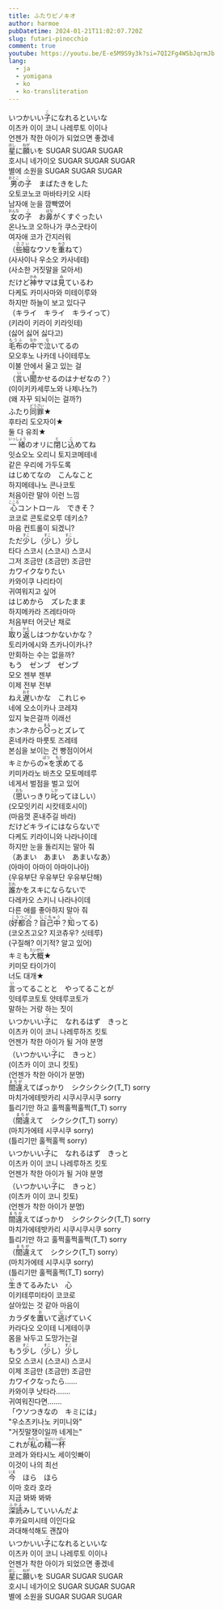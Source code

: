 ```yaml
---
title: ふたりピノキオ
author: harmoe
pubDatetime: 2024-01-21T11:02:07.720Z
slug: futari-pinocchio
comment: true
youtube: https://youtu.be/E-e5M9S9y3k?si=7QI2Fg4WSbJqrmJb
lang:
  - ja
  - yomigana
  - ko
  - ko-transliteration
---
```


<div>
    <div class="lang-ja">いつかいい<ruby>子<rp>(</rp><rt>こ</rt><rp>)</rp></ruby>になれるといいな</div>
    <div class="lang-ko-tl">이츠카 이이 코니 나레루토 이이나</div>
    <div class="lang-ko">언젠가 착한 아이가 되었으면 좋겠네</div>
</div>
<div>
    <div class="lang-ja"><ruby>星<rp>(</rp><rt>ほし</rt><rp>)</rp></ruby>に<ruby>願<rp>(</rp><rt>ねが</rt><rp>)</rp></ruby>いを SUGAR SUGAR SUGAR
    </div>
    <div class="lang-ko-tl">호시니 네가이오 SUGAR SUGAR SUGAR</div>
    <div class="lang-ko">별에 소원을 SUGAR SUGAR SUGAR</div>
</div>
<div>
    <div class="lang-ja"><ruby>男<rp>(</rp><rt>おとこ</rt><rp>)</rp></ruby>の<ruby>子<rp>(</rp><rt>こ</rt><rp>)</rp></ruby>　まばたきをした</div>
    <div class="lang-ko-tl">오토코노코 마바타키오 시타</div>
    <div class="lang-ko">남자애 눈을 깜빡였어</div>
</div>
<div>
    <div class="lang-ja"><ruby>女<rp>(</rp><rt>おんな</rt><rp>)</rp></ruby>の<ruby>子<rp>(</rp><rt>こ</rt><rp>)</rp></ruby>　お<ruby>鼻<rp>(</rp><rt>はな</rt><rp>)</rp></ruby>がくすぐったい</div>
    <div class="lang-ko-tl">온나노코 오하나가 쿠스굿타이</div>
    <div class="lang-ko">여자애 코가 간지러워</div>
</div>
<div>
    <div class="lang-ja">（<ruby>些細<rp>(</rp><rt>ささい</rt><rp>)</rp></ruby>なウソを<ruby>重<rp>(</rp><rt>かさ</rt><rp>)</rp></ruby>ねて）</div>
    <div class="lang-ko-tl">(사사이나 우소오 카사네테)</div>
    <div class="lang-ko">(사소한 거짓말을 모아서)</div>
</div>
<div>
    <div class="lang-ja">だけど<ruby>神<rp>(</rp><rt>かみ</rt><rp>)</rp></ruby>サマは<ruby>見<rp>(</rp><rt>み</rt><rp>)</rp></ruby>ているわ</div>
    <div class="lang-ko-tl">다케도 카미사마와 미테이루와</div>
    <div class="lang-ko">하지만 하늘이 보고 있다구</div>
</div>
<div>
    <div class="lang-ja">（キライ　キライ　キライって）</div>
    <div class="lang-ko-tl">(키라이 키라이 키라잇테)</div>
    <div class="lang-ko">(싫어 싫어 싫다고)</div>
</div>
<div>
    <div class="lang-ja"><ruby>毛布<rp>(</rp><rt>もうふ</rt><rp>)</rp></ruby>の<ruby>中<rp>(</rp><rt>なか</rt><rp>)</rp></ruby>で<ruby>泣<rp>(</rp><rt>な</rt><rp>)</rp></ruby>いてるの</div>
    <div class="lang-ko-tl">모오후노 나카데 나이테루노</div>
    <div class="lang-ko">이불 안에서 울고 있는 걸</div>
</div>
<div>
    <div class="lang-ja">（<ruby>言<rp>(</rp><rt>い</rt><rp>)</rp></ruby>い<ruby>聞<rp>(</rp><rt>き</rt><rp>)</rp></ruby>かせるのはナゼなの？）</div>
    <div class="lang-ko-tl">(이이키카세루노와 나제나노?)</div>
    <div class="lang-ko">(왜 자꾸 되뇌이는 걸까?)</div>
</div>
<div>
    <div class="lang-ja">ふたり<ruby>同罪<rp>(</rp><rt>どうざい</rt><rp>)</rp></ruby>★</div>
    <div class="lang-ko-tl">후타리 도오자이★</div>
    <div class="lang-ko">둘 다 유죄★</div>
</div>
<div>
    <div class="lang-ja"><ruby>一緒<rp>(</rp><rt>いっしょう</rt><rp>)</rp></ruby>のオリに<ruby>閉<rp>(</rp><rt>と</rt><rp>)</rp></ruby>じ<ruby>込<rp>(</rp><rt>こ</rt><rp>)</rp></ruby>めてね</div>
    <div class="lang-ko-tl">잇쇼오노 오리니 토지코메테네</div>
    <div class="lang-ko">같은 우리에 가두도록</div>
</div>
<div>
    <div class="lang-ja">はじめてなの　こんなこと</div>
    <div class="lang-ko-tl">하지메테나노 콘나코토</div>
    <div class="lang-ko">처음이란 말야 이런 느낌</div>
</div>
<div>
    <div class="lang-ja"><ruby>心<rp>(</rp><rt>こころ</rt><rp>)</rp></ruby>コントロール　できそ？</div>
    <div class="lang-ko-tl">코코로 콘토로오루 데키소?</div>
    <div class="lang-ko">마음 컨트롤이 되겠니?</div>
</div>
<div>
    <div class="lang-ja">ただ<ruby>少<rp>(</rp><rt>すこ</rt><rp>)</rp></ruby>し（<ruby>少<rp>(</rp><rt>すこ</rt><rp>)</rp></ruby>し）<ruby>少<rp>(</rp><rt>すこ</rt><rp>)</rp></ruby>し</div>
    <div class="lang-ko-tl">타다 스코시 (스코시) 스코시</div>
    <div class="lang-ko">그저 조금만 (조금만) 조금만</div>
</div>
<div>
    <div class="lang-ja">カワイクなりたい</div>
    <div class="lang-ko-tl">카와이쿠 나리타이</div>
    <div class="lang-ko">귀여워지고 싶어</div>
</div>
<div>
    <div class="lang-ja">はじめから　ズレたまま</div>
    <div class="lang-ko-tl">하지메카라 즈레타마마</div>
    <div class="lang-ko">처음부터 어긋난 채로</div>
</div>
<div>
    <div class="lang-ja"><ruby>取<rp>(</rp><rt>と</rt><rp>)</rp></ruby>り<ruby>返<rp>(</rp><rt>かえ</rt><rp>)</rp></ruby>しはつかないかな？</div>
    <div class="lang-ko-tl">토리카에시와 츠카나이카나?</div>
    <div class="lang-ko">만회하는 수는 없을까?</div>
</div>
<div>
    <div class="lang-ja">もう　ゼンブ　ゼンブ</div>
    <div class="lang-ko-tl">모오 젠부 젠부</div>
    <div class="lang-ko">이제 전부 전부</div>
</div>
<div>
    <div class="lang-ja">ねえ<ruby>遅<rp>(</rp><rt>おそ</rt><rp>)</rp></ruby>いかな　これじゃ</div>
    <div class="lang-ko-tl">네에 오소이카나 코레쟈</div>
    <div class="lang-ko">있지 늦은걸까 이래선</div>
</div>
<div>
    <div class="lang-ja">ホンネから<ruby>○<rp>(</rp><rt>まる</rt><rp>)</rp></ruby>っとズレて</div>
    <div class="lang-ko-tl">혼네카라 마룻토 즈레테</div>
    <div class="lang-ko">본심을 보이는 건 빵점이어서</div>
</div>
<div>
    <div class="lang-ja">キミからの<ruby>×<rp>(</rp><rt>ばつ</rt><rp>)</rp></ruby>を<ruby>求<rp>(</rp><rt>もと</rt><rp>)</rp></ruby>めてる</div>
    <div class="lang-ko-tl">키미카라노 바츠오 모토메테루</div>
    <div class="lang-ko">네게서 벌점을 벌고 있어</div>
</div>
<div>
    <div class="lang-ja">（<ruby>思<rp>(</rp><rt>おも</rt><rp>)</rp></ruby>いっきり<ruby>叱<rp>(</rp><rt>しか</rt><rp>)</rp></ruby>ってほしい）</div>
    <div class="lang-ko-tl">(오모잇키리 시캇테호시이)</div>
    <div class="lang-ko">(마음껏 혼내주길 바라)</div>
</div>
<div>
    <div class="lang-ja">だけどキライにはならないで</div>
    <div class="lang-ko-tl">다케도 키라이니와 나라나이데</div>
    <div class="lang-ko">하지만 눈을 돌리지는 말아 줘</div>
</div>
<div>
    <div class="lang-ja">（あまい　あまい　あまいなあ）</div>
    <div class="lang-ko-tl">(아마이 아마이 아마이나아)</div>
    <div class="lang-ko">(우유부단 우유부단 우유부단해)</div>
</div>
<div>
    <div class="lang-ja"><ruby>誰<rp>(</rp><rt>だれ</rt><rp>)</rp></ruby>かをスキにならないで</div>
    <div class="lang-ko-tl">다레카오 스키니 나라나이데</div>
    <div class="lang-ko">다른 애를 좋아하지 말아 줘</div>
</div>
<div>
    <div class="lang-ja">(<ruby>好都合<rp>(</rp><rt>こうつごう</rt><rp>)</rp></ruby>？<ruby>自己中<rp>(</rp><rt>じこちゅう</rt><rp>)</rp></ruby>？<ruby>知<rp>(</rp><rt>し</rt><rp>)</rp></ruby>ってる)</div>
    <div class="lang-ko-tl">(코오츠고오? 지코츄우? 싯테루)</div>
    <div class="lang-ko">(구질해? 이기적? 알고 있어)</div>
</div>
<div>
    <div class="lang-ja">キミも<ruby>大概<rp>(</rp><rt>たいがい</rt><rp>)</rp></ruby>★</div>
    <div class="lang-ko-tl">키미모 타이가이</div>
    <div class="lang-ko">너도 대개★</div>
</div>
<div>
    <div class="lang-ja"><ruby>言<rp>(</rp><rt>い</rt><rp>)</rp></ruby>ってることと　やってることが</div>
    <div class="lang-ko-tl">잇테루코토토 얏테루코토가</div>
    <div class="lang-ko">말하는 거랑 하는 짓이</div>
</div>
<div>
    <div class="lang-ja">いつかいい<ruby>子<rp>(</rp><rt>こ</rt><rp>)</rp></ruby>に　なれるはず　きっと</div>
    <div class="lang-ko-tl">이츠카 이이 코니 나레루하즈 킷토</div>
    <div class="lang-ko">언젠가 착한 아이가 될 거야 분명</div>
</div>
<div>
    <div class="lang-ja">（いつかいい<ruby>子<rp>(</rp><rt>こ</rt><rp>)</rp></ruby>に　きっと）</div>
    <div class="lang-ko-tl">(이츠카 이이 코니 킷토)</div>
    <div class="lang-ko">(언젠가 착한 아이가 분명)</div>
</div>
<div>
    <div class="lang-ja"><ruby>間違<rp>(</rp><rt>まちが</rt><rp>)</rp></ruby>えてばっかり　シクシクシク(T_T) sorry
    </div>
    <div class="lang-ko-tl">마치가에테밧카리 시쿠시쿠시쿠 sorry</div>
    <div class="lang-ko">틀리기만 하고 훌쩍훌쩍훌쩍(T_T) sorry</div>
</div>
<div>
    <div class="lang-ja">（<ruby>間違<rp>(</rp><rt>まちが</rt><rp>)</rp></ruby>えて　シクシク(T_T) sorry）
    </div>
    <div class="lang-ko-tl">(마치가에테 시쿠시쿠 sorry)</div>
    <div class="lang-ko">(틀리기만 훌쩍훌쩍 sorry)</div>
</div>
<div>
    <div class="lang-ja">いつかいい<ruby>子<rp>(</rp><rt>こ</rt><rp>)</rp></ruby>に　なれるはず　きっと</div>
    <div class="lang-ko-tl">이츠카 이이 코니 나레루하즈 킷토</div>
    <div class="lang-ko">언젠가 착한 아이가 될 거야 분명</div>
</div>
<div>
    <div class="lang-ja">（いつかいい<ruby>子<rp>(</rp><rt>こ</rt><rp>)</rp></ruby>に　きっと）</div>
    <div class="lang-ko-tl">(이츠카 이이 코니 킷토)</div>
    <div class="lang-ko">(언젠가 착한 아이가 분명)</div>
</div>
<div>
    <div class="lang-ja"><ruby>間違<rp>(</rp><rt>まちが</rt><rp>)</rp></ruby>えてばっかり　シクシクシク(T_T) sorry
    </div>
    <div class="lang-ko-tl">마치가에테밧카리 시쿠시쿠시쿠 sorry</div>
    <div class="lang-ko">틀리기만 하고 훌쩍훌쩍훌쩍(T_T) sorry</div>
</div>
<div>
    <div class="lang-ja">（<ruby>間違<rp>(</rp><rt>まちが</rt><rp>)</rp></ruby>えて　シクシク(T_T) sorry）
    </div>
    <div class="lang-ko-tl">(마치가에테 시쿠시쿠 sorry)</div>
    <div class="lang-ko">(틀리기만 훌쩍훌쩍(T_T) sorry)</div>
</div>
<div>
    <div class="lang-ja"><ruby>生<rp>(</rp><rt>い</rt><rp>)</rp></ruby>きてるみたい　心</div>
    <div class="lang-ko-tl">이키테루미타이 코코로</div>
    <div class="lang-ko">살아있는 것 같아 마음이</div>
</div>
<div>
    <div class="lang-ja">カラダを<ruby>置<rp>(</rp><rt>お</rt><rp>)</rp></ruby>いて<ruby>逃<rp>(</rp><rt>に</rt><rp>)</rp></ruby>げていく</div>
    <div class="lang-ko-tl">카라다오 오이테 니게테이쿠</div>
    <div class="lang-ko">몸을 놔두고 도망가는걸</div>
</div>
<div>
    <div class="lang-ja">もう<ruby>少<rp>(</rp><rt>すこ</rt><rp>)</rp></ruby>し（<ruby>少<rp>(</rp><rt>すこ</rt><rp>)</rp></ruby>し）<ruby>少<rp>(</rp><rt>すこ</rt><rp>)</rp></ruby>し</div>
    <div class="lang-ko-tl">모오 스코시 (스코시) 스코시</div>
    <div class="lang-ko">이제 조금만 (조금만) 조금만</div>
</div>
<div>
    <div class="lang-ja">カワイクなったら……</div>
    <div class="lang-ko-tl">카와이쿠 낫타라…….</div>
    <div class="lang-ko">귀여워진다면…….</div>
</div>
<div>
    <div class="lang-ja">「ウソつきなの　キミには」</div>
    <div class="lang-ko-tl">"우소츠키나노 키미니와"</div>
    <div class="lang-ko">"거짓말쟁이일까 네게는"</div>
</div>
<div>
    <div class="lang-ja">これが<ruby>私<rp>(</rp><rt>わたし</rt><rp>)</rp></ruby>の<ruby>精一杯<rp>(</rp><rt>せいいっぱい</rt><rp>)</rp></ruby></div>
    <div class="lang-ko-tl">코레가 와타시노 세이잇빠이</div>
    <div class="lang-ko">이것이 나의 최선</div>
</div>
<div>
    <div class="lang-ja"><ruby>今<rp>(</rp><rt>いま</rt><rp>)</rp></ruby>　ほら　ほら</div>
    <div class="lang-ko-tl">이마 호라 호라</div>
    <div class="lang-ko">지금 봐봐 봐봐</div>
</div>
<div>
    <div class="lang-ja"><ruby>深読<rp>(</rp><rt>ふかよ</rt><rp>)</rp></ruby>みしていいんだよ</div>
    <div class="lang-ko-tl">후카요미시테 이인다요</div>
    <div class="lang-ko">과대해석해도 괜찮아</div>
</div>
<div>
    <div class="lang-ja">いつかいい<ruby>子<rp>(</rp><rt>こ</rt><rp>)</rp></ruby>になれるといいな</div>
    <div class="lang-ko-tl">이츠카 이이 코니 나레루토 이이나</div>
    <div class="lang-ko">언젠가 착한 아이가 되었으면 좋겠네</div>
</div>
<div>
    <div class="lang-ja"><ruby>星<rp>(</rp><rt>ほし</rt><rp>)</rp></ruby>に<ruby>願<rp>(</rp><rt>ねが</rt><rp>)</rp></ruby>いを SUGAR SUGAR SUGAR
    </div>
    <div class="lang-ko-tl">호시니 네가이오 SUGAR SUGAR SUGAR</div>
    <div class="lang-ko">별에 소원을 SUGAR SUGAR SUGAR</div>
</div>
